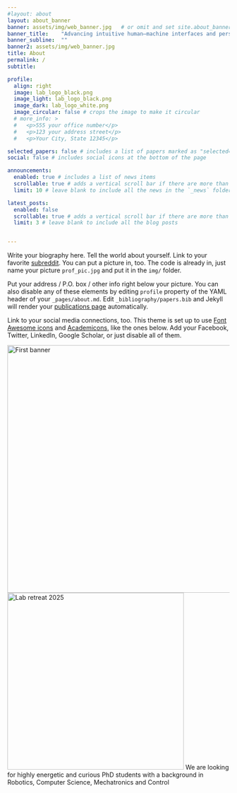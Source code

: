 ```yaml
---
#layout: about
layout: about_banner
banner: assets/img/web_banner.jpg   # or omit and set site.about_banner in _config.yml
banner_title:    "Advancing intuitive human–machine interfaces and personalized robotic interventions through interdisciplinary innovation"
banner_subline:  ""
banner2: assets/img/web_banner.jpg
title: About
permalink: /
subtitle:

profile:
  align: right
  image: lab_logo_black.png
  image_light: lab_logo_black.png
  image_dark: lab_logo_white.png
  image_circular: false # crops the image to make it circular
  # more_info: >
  #   <p>555 your office number</p>
  #   <p>123 your address street</p>
  #   <p>Your City, State 12345</p>

selected_papers: false # includes a list of papers marked as "selected={true}"
social: false # includes social icons at the bottom of the page

announcements:
  enabled: true # includes a list of news items
  scrollable: true # adds a vertical scroll bar if there are more than 3 news items
  limit: 10 # leave blank to include all the news in the `_news` folder

latest_posts:
  enabled: false
  scrollable: true # adds a vertical scroll bar if there are more than 3 new posts items
  limit: 3 # leave blank to include all the blog posts


---
```





Write your biography here. Tell the world about yourself. Link to your favorite [subreddit](http://reddit.com). You can put a picture in, too. The code is already in, just name your picture `prof_pic.jpg` and put it in the `img/` folder.

Put your address / P.O. box / other info right below your picture. You can also disable any of these elements by editing `profile` property of the YAML header of your `_pages/about.md`. Edit `_bibliography/papers.bib` and Jekyll will render your [publications page](/al-folio/publications/) automatically.

Link to your social media connections, too. This theme is set up to use [Font Awesome icons](https://fontawesome.com/) and [Academicons](https://jpswalsh.github.io/academicons/), like the ones below. Add your Facebook, Twitter, LinkedIn, Google Scholar, or just disable all of them.

<div class="full-bleed mb-4">
  <img src="{{ '/assets/img/web_banner.jpg' | relative_url }}"
       class="w-100 rounded"
       style="height:560px;object-fit:cover;"   
       alt="First banner">
</div>


<div class="image-overlay full-bleed">
  <img src="{{ '/assets/img/banner/hiring_light.png' | relative_url }}"
       alt="Lab retreat 2025"
       class="w-100 rounded"
       style="height:400px;object-fit:cover;">
  <span class="overlay-text overlay-link">
    We are looking for highly energetic and curious PhD students with a background in Robotics, Computer Science, Mechatronics and Control
  </span>
</div>